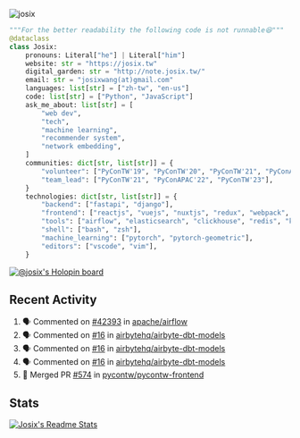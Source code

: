![josix](https://komarev.com/ghpvc/?username=josix)
```python
"""For the better readability the following code is not runnable😆"""
@dataclass
class Josix:
    pronouns: Literal["he"] | Literal["him"]
    website: str = "https://josix.tw"
    digital_garden: str = "http://note.josix.tw/"
    email: str = "josixwang(at)gmail.com"
    languages: list[str] = ["zh-tw", "en-us"]
    code: list[str] = ["Python", "JavaScript"]
    ask_me_about: list[str] = [
        "web dev",
        "tech",
        "machine learning",
        "recommender system",
        "network embedding",
    ]
    communities: dict[str, list[str]] = {
        "volunteer": ["PyConTW'19", "PyConTW'20", "PyConTW'21", "PyConAPAC'22"],
        "team_lead": ["PyConTW'21", "PyConAPAC'22", "PyConTW'23"],
    }
    technologies: dict[str, list[str]] = {
        "backend": ["fastapi", "django"],
        "frontend": ["reactjs", "vuejs", "nuxtjs", "redux", "webpack", "tailwindcss"],
        "tools": ["airflow", "elasticsearch", "clickhouse", "redis", "kubernetes", "docker"],
        "shell": ["bash", "zsh"],
        "machine_learning": ["pytorch", "pytorch-geometric"],
        "editors": ["vscode", "vim"],
    }
```
[![@josix's Holopin board](https://holopin.io/api/user/board?user=josix)](https://holopin.io/@josix)

## Recent Activity
<!--START_SECTION:activity-->
1. 🗣 Commented on [#42393](https://github.com/apache/airflow/issues/42393#issuecomment-2367596272) in [apache/airflow](https://github.com/apache/airflow)
2. 🗣 Commented on [#16](https://github.com/airbytehq/airbyte-dbt-models/issues/16#issuecomment-2326509129) in [airbytehq/airbyte-dbt-models](https://github.com/airbytehq/airbyte-dbt-models)
3. 🗣 Commented on [#16](https://github.com/airbytehq/airbyte-dbt-models/issues/16#issuecomment-2313377420) in [airbytehq/airbyte-dbt-models](https://github.com/airbytehq/airbyte-dbt-models)
4. 🗣 Commented on [#16](https://github.com/airbytehq/airbyte-dbt-models/issues/16#issuecomment-2310153805) in [airbytehq/airbyte-dbt-models](https://github.com/airbytehq/airbyte-dbt-models)
5. 🎉 Merged PR [#574](https://github.com/pycontw/pycontw-frontend/pull/574) in [pycontw/pycontw-frontend](https://github.com/pycontw/pycontw-frontend)
<!--END_SECTION:activity-->



## Stats
[![Josix's Readme Stats](https://github-readme-stats.vercel.app/api?username=josix&show_icons=true&theme=default&count_private=true&card_width=400)](https://github.com/anuraghazra/github-readme-stats)
